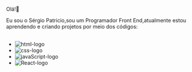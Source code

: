  Olá!👋

Eu sou o Sérgio Patricio,sou um Programador Front End,atualmente estou aprendendo e criando projetos por meio dos códigos:
<br>
<br>



 - <img src="https://img.shields.io/badge/HTML-239120?logo=html5&logoColor=white&style=for-the-badge" alt=html-logo />
- <img src="https://img.shields.io/badge/CSS3-1572B6?style=for-the-badge&logo=css3&logoColor=white"  alt=css-logo />
- <img src="https://img.shields.io/badge/JavaScript-F7DF1E?logo=javascript&logoColor=black&style=for-the-badge" alt=javaScript-logo />
- <img src="https://img.shields.io/badge/React-20232A?logo=react&logoColor=61DAFB&style=for-the-badge" alt=React-logo />
  

